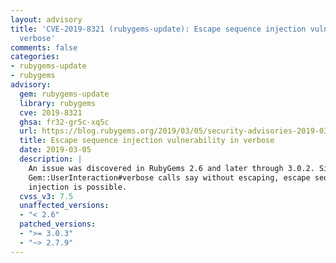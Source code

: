 ```yaml
---
layout: advisory
title: 'CVE-2019-8321 (rubygems-update): Escape sequence injection vulnerability in
  verbose'
comments: false
categories:
- rubygems-update
- rubygems
advisory:
  gem: rubygems-update
  library: rubygems
  cve: 2019-8321
  ghsa: fr32-gr5c-xq5c
  url: https://blog.rubygems.org/2019/03/05/security-advisories-2019-03.html
  title: Escape sequence injection vulnerability in verbose
  date: 2019-03-05
  description: |
    An issue was discovered in RubyGems 2.6 and later through 3.0.2. Since
    Gem::UserInteraction#verbose calls say without escaping, escape sequence
    injection is possible.
  cvss_v3: 7.5
  unaffected_versions:
  - "< 2.6"
  patched_versions:
  - ">= 3.0.3"
  - "~> 2.7.9"
---
```

